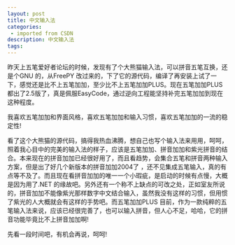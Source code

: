 ```yaml
---
layout: post
title: 中文输入法
categories: 
 - imported from CSDN
description: 中文输入法
tags: 
---
```


昨天上五笔爱好者论坛的时候，发现有了个大熊猫输入法，可以拼音五笔互换，还是个GNU 的，从FreePY 改过来的，下了它的源代码，编译了再安装上试了一下，感觉还是比不上五笔加加，至少比不上五笔加加PLUS。现在五笔加加PLUS 都出了2.5版了，真是佩服EasyCode，通过逆向工程能坚持补完五笔加加到现在这种程度。

我喜欢五笔加加和界面风格，喜欢五笔加加和输入习惯，喜欢五笔加加的一流的稳定性!

看了这个大熊猫的源代码，搞得我热血沸腾，想自己也写个输入法来用用，呵呵，照着我心目中的完美的输入法的样子，应该是五笔加加、拼音加加和紫光拼音的结合。本来现在的拼音加加已经很好用了，而且看趋势，会集合五笔和拼音两种输入方案，但是出了好几个新版本的拼音加加2004了 ，还不见集成五笔输入，真的有点等不及了。而且现在看拼音加加的唯一一个小瑕疵，是启动的时候有点慢，大概是因为用了.NET 的缘故吧。另外还有一个称不上缺点的可改之处，正如室友所说的，拼音加加不能像紫光那样数字中文结合输入，虽然我没有这样的习惯，但用惯了紫光的人大概就会有这样的手势吧。而五笔加加PLUS 目前，作为一款纯粹的五笔输入法来说，应该已经很完善了，也可以输入拼音，但人心不足，哈哈，它的拼音功能毕竟比不上拼音加加啊!

先看一段时间吧，有机会再说，呵呵!
